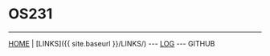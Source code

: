 # OS231
---------------------------
[HOME](https://dhiwarya.github.io/os231/) | [LINKS]({{ site.baseurl }}/LINKS/) --- [LOG](https://github.com/dhiwarya/os231/blob/master/TXT/mylog.txt) --- GITHUB
